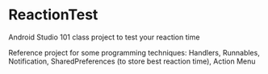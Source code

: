 ReactionTest
============

Android Studio 101 class project to test your reaction time

Reference project for some programming techniques:
Handlers,
Runnables,
Notification,
SharedPreferences (to store best reaction time),
Action Menu

